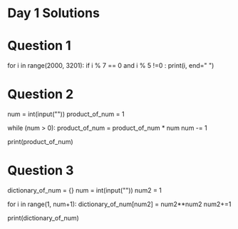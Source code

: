 # Day 1 Solutions

# Question 1
for i in range(2000, 3201):
  if i % 7 == 0 and i % 5 !=0 :
    print(i, end=" ")
    
# Question 2
num = int(input(""))
product_of_num = 1

while (num > 0):
  product_of_num = product_of_num * num
  num -= 1

print(product_of_num)

# Question 3
dictionary_of_num = {}
num = int(input(""))
num2 = 1

for i in range(1, num+1):
  dictionary_of_num[num2] = num2**num2
  num2+=1

print(dictionary_of_num) 
